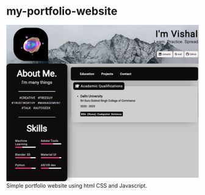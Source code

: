 # my-portfolio-website
![](brainscorp.github.io_my-portfolio-website.github.io_%20(2).png)
Simple portfolio website using html CSS and Javascript.
